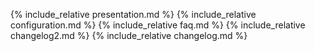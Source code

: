 {% include_relative presentation.md %}
{% include_relative configuration.md %}
{% include_relative faq.md %}
{% include_relative changelog2.md %}
{% include_relative changelog.md %}
